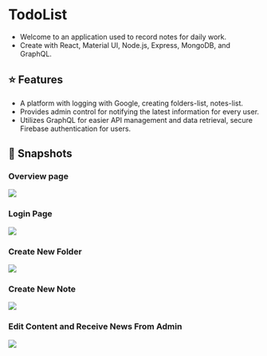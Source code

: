 # TodoList
- Welcome to an application used to record notes for daily work.
- Create with React, Material UI, Node.js, Express, MongoDB, and GraphQL.

## ⭐ Features
- A platform with logging with Google, creating folders-list, notes-list.
- Provides admin control for notifying the latest information for every user.
- Utilizes GraphQL for easier API management and data retrieval, secure Firebase authentication for users.

## 📸 Snapshots

### Overview page
<p> <img align="center" src="https://i.ibb.co/tPd8TP7/1.png"/> </p>

### Login Page
<p> <img align="center" src="https://i.ibb.co/hHr7jm7/2.png"/> </p>

### Create New Folder
<p> <img align="center" src="https://i.ibb.co/FzZss1j/3.png"/> </p>

### Create New Note
<p> <img align="center" src="https://i.ibb.co/6n5Cpg8/4.png"/> </p>

### Edit Content and Receive News From Admin
<p> <img align="center" src="https://i.ibb.co/68qnvPX/5.png"/> </p>
